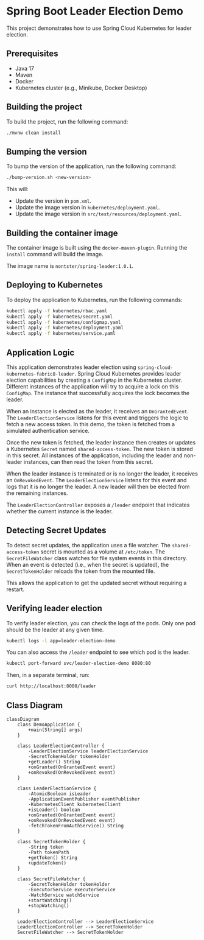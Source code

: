 # Spring Boot Leader Election Demo

This project demonstrates how to use Spring Cloud Kubernetes for leader election.

## Prerequisites

*   Java 17
*   Maven
*   Docker
*   Kubernetes cluster (e.g., Minikube, Docker Desktop)

## Building the project

To build the project, run the following command:

```bash
./mvnw clean install
```

## Bumping the version

To bump the version of the application, run the following command:

```bash
./bump-version.sh <new-version>
```

This will:

*   Update the version in `pom.xml`.
*   Update the image version in `kubernetes/deployment.yaml`.
*   Update the image version in `src/test/resources/deployment.yaml`.

## Building the container image

The container image is built using the `docker-maven-plugin`. Running the `install` command will build the image.

The image name is `nontster/spring-leader:1.0.1`.

## Deploying to Kubernetes

To deploy the application to Kubernetes, run the following commands:

```bash
kubectl apply -f kubernetes/rbac.yaml
kubectl apply -f kubernetes/secret.yaml
kubectl apply -f kubernetes/configmap.yaml
kubectl apply -f kubernetes/deployment.yaml
kubectl apply -f kubernetes/service.yaml
```

## Application Logic

This application demonstrates leader election using `spring-cloud-kubernetes-fabric8-leader`. Spring Cloud Kubernetes provides leader election capabilities by creating a `ConfigMap` in the Kubernetes cluster. Different instances of the application will try to acquire a lock on this `ConfigMap`. The instance that successfully acquires the lock becomes the leader.

When an instance is elected as the leader, it receives an `OnGrantedEvent`. The `LeaderElectionService` listens for this event and triggers the logic to fetch a new access token. In this demo, the token is fetched from a simulated authentication service.

Once the new token is fetched, the leader instance then creates or updates a Kubernetes `Secret` named `shared-access-token`. The new token is stored in this secret. All instances of the application, including the leader and non-leader instances, can then read the token from this secret.

When the leader instance is terminated or is no longer the leader, it receives an `OnRevokedEvent`. The `LeaderElectionService` listens for this event and logs that it is no longer the leader. A new leader will then be elected from the remaining instances.

The `LeaderElectionController` exposes a `/leader` endpoint that indicates whether the current instance is the leader.

## Detecting Secret Updates

To detect secret updates, the application uses a file watcher. The `shared-access-token` secret is mounted as a volume at `/etc/token`. The `SecretFileWatcher` class watches for file system events in this directory. When an event is detected (i.e., when the secret is updated), the `SecretTokenHolder` reloads the token from the mounted file.

This allows the application to get the updated secret without requiring a restart.

## Verifying leader election

To verify leader election, you can check the logs of the pods. Only one pod should be the leader at any given time.

```bash
kubectl logs -l app=leader-election-demo
```

You can also access the `/leader` endpoint to see which pod is the leader.

```bash
kubectl port-forward svc/leader-election-demo 8080:80
```

Then, in a separate terminal, run:

```bash
curl http://localhost:8080/leader
```

## Class Diagram

```mermaid
classDiagram
    class DemoApplication {
        +main(String[] args)
    }

    class LeaderElectionController {
        -LeaderElectionService leaderElectionService
        -SecretTokenHolder tokenHolder
        +getLeader() String
        +onGranted(OnGrantedEvent event)
        +onRevoked(OnRevokedEvent event)
    }

    class LeaderElectionService {
        -AtomicBoolean isLeader
        -ApplicationEventPublisher eventPublisher
        -KubernetesClient kubernetesClient
        +isLeader() boolean
        +onGranted(OnGrantedEvent event)
        +onRevoked(OnRevokedEvent event)
        -fetchTokenFromAuthService() String
    }

    class SecretTokenHolder {
        -String token
        -Path tokenPath
        +getToken() String
        +updateToken()
    }

    class SecretFileWatcher {
        -SecretTokenHolder tokenHolder
        -ExecutorService executorService
        -WatchService watchService
        +startWatching()
        +stopWatching()
    }

    LeaderElectionController --> LeaderElectionService
    LeaderElectionController --> SecretTokenHolder
    SecretFileWatcher --> SecretTokenHolder
```
